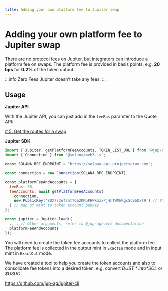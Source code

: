 ```yaml
---
title: Adding your own platform fee to Jupiter swap
---
```

# Adding your own platform fee to Jupiter swap

There are no protocol fees on Jupiter, but integrators can introduce a platform fee on swaps. The platform fee is provided in basis points, e.g. **20 bps** for **0.2%** of the token output.

:::info Zero Fees
Jupiter doesn't take any fees.
:::

## Usage

**Jupiter API**

With the Jupiter API, you can just add in the `feeBps` paramter to the Quote API:

[# 5. Get the routes for a swap](/docs/apis/swap-api#guide)


**Jupiter SDK**

```js
import { Jupiter, getPlatformFeeAccounts, TOKEN_LIST_URL } from '@jup-ag/core';
import { Connection } from '@solana/web3.js';

const SOLANA_RPC_ENDPOINT = "https://solana-api.projectserum.com";

const connection = new Connection(SOLANA_RPC_ENDPOINT);

const platformFeeAndAccounts = {
  feeBps: 50,
  feeAccounts: await getPlatformFeeAccounts(
    connection,
    new PublicKey('BUX7s2ef2htTGb2KKoPHWkmzxPj4nTWMWRgs5CSbQxf9') // The platform fee account owner
  ) // map of mint to token account pubkey
};

const jupiter = Jupiter.load({
  ..., // Other arguments, refer to @jup-ag/core documentation
  platformFeeAndAccounts
});
```
You will need to create the token fee accounts to collect the platform fee. The platform fee is collected in the output mint in `ExactIn` mode and in input mint in `ExactOut` mode.

We have created a tool to help you create the token accounts and also to consolidate fee tokens into a desired token. e.g. convert *$DUST* into *$SOL* or *$USDC*.

https://github.com/jup-ag/jupiter-cli